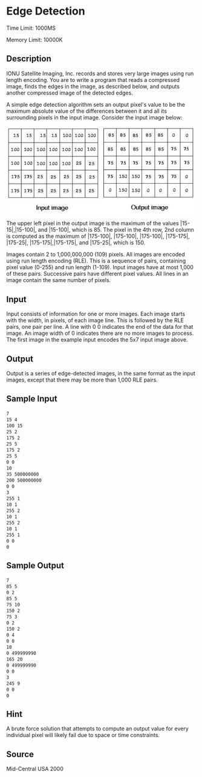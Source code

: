 # Edge Detection

Time Limit: 1000MS

Memory Limit: 10000K


## Description

IONU Satellite Imaging, Inc. records and stores very large images using run length encoding. You are to write a program that reads a compressed image, finds the edges in the image, as described below, and outputs another compressed image of the detected edges.

A simple edge detection algorithm sets an output pixel's value to be the maximum absolute value of the differences between it and all its surrounding pixels in the input image. Consider the input image below:

![](1009_1.jpg)

The upper left pixel in the output image is the maximum of the values |15-15|,|15-100|, and |15-100|, which is 85. The pixel in the 4th row, 2nd column is computed as the maximum of |175-100|, |175-100|, |175-100|, |175-175|, |175-25|, |175-175|,|175-175|, and |175-25|, which is 150.

Images contain 2 to 1,000,000,000 (109) pixels. All images are encoded using run length encoding (RLE). This is a sequence of pairs, containing pixel value (0-255) and run length (1-109). Input images have at most 1,000 of these pairs. Successive pairs have different pixel values. All lines in an image contain the same number of pixels.


## Input

Input consists of information for one or more images. Each image starts with the width, in pixels, of each image line. This is followed by the RLE pairs, one pair per line. A line with 0 0 indicates the end of the data for that image. An image width of 0 indicates there are no more images to process. The first image in the example input encodes the 5x7 input image above.


## Output

Output is a series of edge-detected images, in the same format as the input images, except that there may be more than 1,000 RLE pairs.


## Sample Input

```
7
15 4
100 15
25 2
175 2
25 5
175 2
25 5
0 0
10
35 500000000
200 500000000
0 0
3
255 1
10 1
255 2
10 1
255 2
10 1
255 1
0 0
0
```


## Sample Output

```
7
85 5
0 2
85 5
75 10
150 2
75 3
0 2
150 2
0 4
0 0
10
0 499999990
165 20
0 499999990
0 0
3
245 9
0 0
0
```


## Hint

A brute force solution that attempts to compute an output value for every individual pixel will likely fail due to space or time constraints.


## Source

Mid-Central USA 2000
